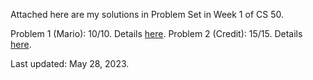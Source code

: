Attached here are my solutions in Problem Set in Week 1 of CS 50.

Problem 1 (Mario): 10/10. Details [here](https://submit.cs50.io/courses/1/cs50/problems/2023/x/mario/more).
Problem 2 (Credit): 15/15. Details [here](https://submit.cs50.io/courses/1/cs50/problems/2023/x/credit).

Last updated: May 28, 2023.